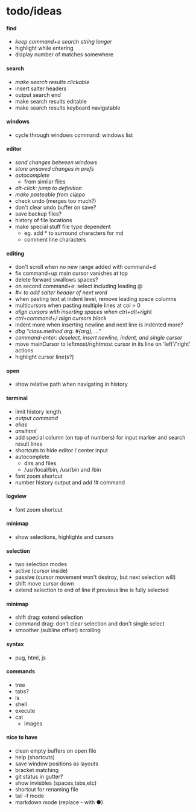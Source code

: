 # todo/ideas

#### find
- *keep command+e search string longer*
- highlight while entering
- display number of matches somewhere

#### search
- *make search results clickable*
- insert salter headers
- output search end
- make search results editable
- make search results keyboard navigatable

#### windows
- cycle through windows command: windows list

#### editor
- *send changes between windows*
- *store unsaved changes in prefs*
- *autocomplete*
    - from similar files
- *alt-click: jump to definition*
- *make pasteable from clippo*
- check undo (merges too much?)
- don't clear undo buffer on save?
- save backup files?
- history of file locations
- make special stuff file type dependent
    - eg. add * to surround characters for md
    - comment line characters

#### editing
- don't scroll when no new range added with command+d
- fix command+up main cursor vanishes at top
- delete forward swallows spaces?
- on second command+e: select including leading @
- *#< to add salter header of next word*
- when pasting text at indent level, remove leading space columns
- multicursors when pasting multiple lines at col > 0
- *align cursors with inserting spaces when ctrl+alt+right*
- *ctrl+command+/  align cursors block*
- indent more when inserting newline and next line is indented more?
- *dbg "class.method arg: #{arg}, ..."*
- *command-enter: deselect, insert newline, indent, and single cursor*
- move mainCursor to leftmost/rightmost cursor in its line on 'left'/'right' actions
- highlight cursor line(s?)

#### open
- show relative path when navigating in history

#### terminal
- limit history length
- *output command*
- *alias*
- *ansihtml*
- add special column (on top of numbers) for input marker and search result lines
- shortcuts to hide editor / center input
- autocomplete
    - dirs and files
    - /usr/local/bin, /usr/bin and /bin
- font zoom shortcut
- number history output and add !# command
      
#### logview
- font zoom shortcut
      
#### minimap
- show selections, highlights and cursors
    
#### selection
- two selection modes
- active (cursor inside)
- passive (cursor movement won't destroy, but next selection will)
- shift move cursor down
- extend selection to end of line if previous line is fully selected
    
#### minimap 
- shift drag: extend selection
- command drag: don't clear selection and don't single select
- smoother (subline offset) scrolling

#### syntax
- pug, html, js

#### commands
- tree
- tabs?
- ls
- shell
- execute
- cat
    - images

#### nice to have
- clean empty buffers on open file
- help (shortcuts)
- save window positions as layouts
- bracket matching
- git status in gutter?
- show invisbles (spaces,tabs,etc)
- shortcut for renaming file
- tail -f mode
- markdown mode (replace - with ●)
    